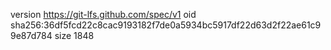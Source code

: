 version https://git-lfs.github.com/spec/v1
oid sha256:36df5fcd22c8cac9193182f7de0a5934bc5917df22d63d2f22ae61c99e87d784
size 1848
